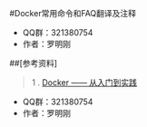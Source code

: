 #Docker常用命令和FAQ翻译及注释

* QQ群：321380754
* 作者：罗明刚	



##[参考资料]
>	1 . [Docker —— 从入门到实践](https://github.com/3mao/docker/wiki/Docker%E5%B8%B8%E7%94%A8%E5%91%BD%E4%BB%A4%E5%8F%8AFAQ "Markdown")

* QQ群：321380754
* 作者：罗明刚	

